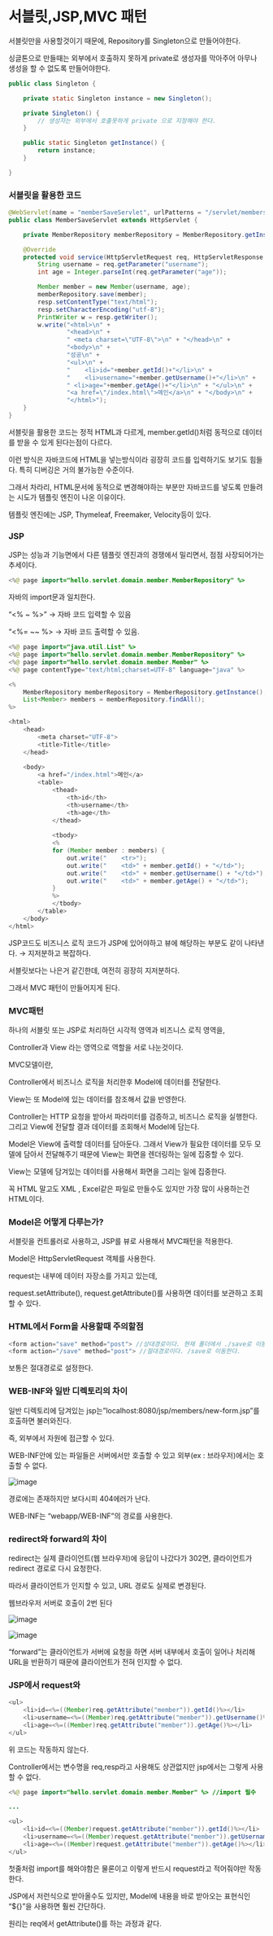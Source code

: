 # 서블릿,JSP,MVC 패턴

서블릿만을 사용할것이기 때문에, Repository를 Singleton으로 만들어야한다.

싱글톤으로 만들때는 외부에서 호출하지 못하게 private로 생성자를 막아주어 아무나 생성을 할 수 없도록 만들어야한다.

```java
public class Singleton {

    private static Singleton instance = new Singleton();

    private Singleton() {
        // 생성자는 외부에서 호출못하게 private 으로 지정해야 한다.
    }

    public static Singleton getInstance() {
        return instance;
    }

}
```

### 서블릿을 활용한 코드

```java
@WebServlet(name = "memberSaveServlet", urlPatterns = "/servlet/members/save")
public class MemberSaveServlet extends HttpServlet {

    private MemberRepository memberRepository = MemberRepository.getInstance();

    @Override
    protected void service(HttpServletRequest req, HttpServletResponse resp) throws ServletException, IOException {
        String username = req.getParameter("username");
        int age = Integer.parseInt(req.getParameter("age"));

        Member member = new Member(username, age);
        memberRepository.save(member);
        resp.setContentType("text/html");
        resp.setCharacterEncoding("utf-8");
        PrintWriter w = resp.getWriter();
        w.write("<html>\n" +
                "<head>\n" +
                " <meta charset=\"UTF-8\">\n" + "</head>\n" +
                "<body>\n" +
                "성공\n" +
                "<ul>\n" +
                "    <li>id="+member.getId()+"</li>\n" +
                "    <li>username="+member.getUsername()+"</li>\n" +
                " <li>age="+member.getAge()+"</li>\n" + "</ul>\n" +
                "<a href=\"/index.html\">메인</a>\n" + "</body>\n" +
                "</html>");
    }
}
```

서블릿을 활용한 코드는 정적 HTML과 다르게, member.getId()처럼 동적으로 데이터를 받을 수 있게 된다는점이 다르다.

이런 방식은 자바코드에 HTML을 넣는방식이라 굉장히 코드를 입력하기도 보기도 힘들다. 특히 디버깅은 거의 불가능한 수준이다.

그래서 차라리, HTML문서에 동적으로 변경해야하는 부분만 자바코드를 넣도록 만들려는 시도가 템플릿 엔진이 나온 이유이다.

템플릿 엔진에는 JSP, Thymeleaf, Freemaker, Velocity등이 있다.

### JSP

JSP는 성능과 기능면에서 다른 템플릿 엔진과의 경쟁에서 밀리면서, 점점 사장되어가는 추세이다.

```java
<%@ page import="hello.servlet.domain.member.MemberRepository" %>
```

자바의 import문과 일치한다.

“<% ~ %>” → 자바 코드 입력할 수 있음

“<%= ~~ %> → 자바 코드 출력할 수 있음.

```java
<%@ page import="java.util.List" %>
<%@ page import="hello.servlet.domain.member.MemberRepository" %>
<%@ page import="hello.servlet.domain.member.Member" %>
<%@ page contentType="text/html;charset=UTF-8" language="java" %>

<%
    MemberRepository memberRepository = MemberRepository.getInstance();
    List<Member> members = memberRepository.findAll();
%>

<html>
    <head>
        <meta charset="UTF-8">
        <title>Title</title>
    </head>
    
    <body>
        <a href="/index.html">메인</a>
        <table>
            <thead>
                <th>id</th>
                <th>username</th>
                <th>age</th>
            </thead>
    
            <tbody>
            <%
            for (Member member : members) {
                out.write("    <tr>");
                out.write("    <td>" + member.getId() + "</td>");
                out.write("    <td>" + member.getUsername() + "</td>");
                out.write("    <td>" + member.getAge() + "</td>");
            }
            %>
            </tbody>
        </table>
    </body>
</html>
```

JSP코드도 비즈니스 로직 코드가 JSP에 있어야하고 뷰에 해당하는 부분도 같이 나타낸다. → 지저분하고 복잡하다.

서블릿보다는 나은거 같긴한데, 여전히 굉장히 지저분하다.

그래서 MVC 패턴이 만들어지게 된다.

### MVC패턴

하나의 서블릿 또는 JSP로 처리하던 시각적 영역과 비즈니스 로직 영역을,

Controller과 View 라는 영역으로 역할을 서로 나눈것이다.

MVC모델이란,

Controller에서 비즈니스 로직을 처리한후 Model에 데이터를 전달한다.

View는 또 Model에 있는 데이터를 참조해서 값을 반영한다.

Controller는 HTTP 요청을 받아서 파라미터를 검증하고, 비즈니스 로직을 실행한다. 그리고 View에 전달할 결과 데이터를 조회해서 Model에 담는다.

Model은 View에 출력할 데이터를 담아둔다. 그래서 View가 필요한 데이터를 모두 모델에 담아서 전달해주기 때문에 View는 화면을 렌더링하는 일에 집중할 수 있다.

View는 모델에 담겨있는 데이터를 사용해서 화면을 그리는 일에 집중한다.

꼭 HTML 말고도 XML , Excel같은 파일로 만들수도 있지만 가장 많이 사용하는건 HTML이다.

### Model은 어떻게 다루는가?

서블릿을 컨트롤러로 사용하고, JSP를 뷰로 사용해서 MVC패턴을 적용한다.

Model은 HttpServletRequest 객체를 사용한다.

request는 내부에 데이터 자장소를 가지고 있는데,

request.setAttribute(), request.getAttribute()를 사용하면 데이터를 보관하고 조회할 수 있다.

### HTML에서 Form을 사용할때 주의할점

```java
<form action="save" method="post"> //상대경로이다. 현재 폴더에서 ./save로 이동한다.
<form action="/save" method="post"> //절대경로이다. /save로 이동한다.
```

보통은 절대경로로 설정한다.

### WEB-INF와 일반 디렉토리의 차이

일반 디렉토리에 담겨있는 jsp는”localhost:8080/jsp/members/new-form.jsp”를 호출하면 불러와진다.

즉, 외부에서 자원에 접근할 수 있다.

WEB-INF안에 있는 파일들은 서버에서만 호출할 수 있고 외부(ex : 브라우저)에서는 호출할 수 없다.

![image](https://user-images.githubusercontent.com/70310271/219955282-5975c4f1-f24c-4e14-bd6e-b37722aa2eb0.png)

경로에는 존재하지만 보다시피 404에러가 난다.

WEB-INF는 “webapp/WEB-INF”의 경로를 사용한다.

### redirect와 forward의 차이

redirect는 실제 클라이언트(웹 브라우저)에 응답이 나갔다가 302면, 클라이언트가 redirect 경로로 다시 요청한다.

따라서 클라이언트가 인지할 수 있고, URL 경로도 실제로 변경된다.

웹브라우저 서버로 호출이 2번 된다

![image](https://user-images.githubusercontent.com/70310271/220139339-ea1e387e-9fcf-4b48-bf88-a8a4da7d46d0.png)

![image](https://user-images.githubusercontent.com/70310271/220139556-57546fe8-a4e0-48bd-a63c-f1db07a2b35b.png)

“forward”는 클라이언트가 서버에 요청을 하면 서버 내부에서 호출이 일어나 처리해 URL을 반환하기 때문에 클라이언트가 전혀 인지할 수 없다.

### JSP에서 request와

```java
<ul>
    <li>id=<%=((Member)req.getAttribute("member")).getId()%></li>
    <li>username=<%=((Member)req.getAttribute("member")).getUsername()%></li>
    <li>age=<%=((Member)req.getAttribute("member")).getAge()%></li>
</ul>
```

위 코드는 작동하지 않는다.

Controller에서는 변수명을 req,resp라고 사용해도 상관없지만 jsp에서는 그렇게 사용할 수 없다.

```java
<%@ page import="hello.servlet.domain.member.Member" %> //import 필수

...

<ul>
    <li>id=<%=((Member)request.getAttribute("member")).getId()%></li>
    <li>username=<%=((Member)request.getAttribute("member")).getUsername()%></li>
    <li>age=<%=((Member)request.getAttribute("member")).getAge()%></li>
</ul>
```

첫줄처럼 import를 해와야함은 물론이고 이렇게 반드시 request라고 적어줘야만 작동한다.

JSP에서 저런식으로 받아올수도 있지만, Model에 내용을 바로 받아오는 표현식인 “${}”을 사용하면 훨씬 간단하다.

원리는 req에서 getAttribute()를 하는 과정과 같다.

